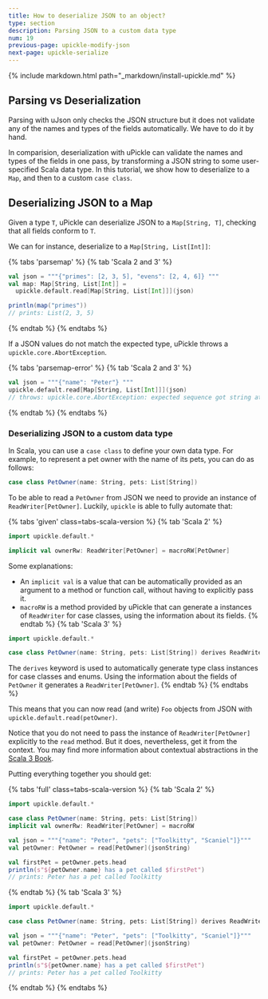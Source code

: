 ```yaml
---
title: How to deserialize JSON to an object?
type: section
description: Parsing JSON to a custom data type
num: 19
previous-page: upickle-modify-json
next-page: upickle-serialize
---
```


{% include markdown.html path="_markdown/install-upickle.md" %}

## Parsing vs Deserialization

Parsing with uJson only checks the JSON structure but it does not validate any of the names and types of the fields automatically.
We have to do it by hand.

In comparision, deserialization with uPickle can validate the names and types of the fields in one pass, by transforming a JSON string to some user-specified Scala data type.
In this tutorial, we show how to deserialize to a `Map`, and then to a custom `case class`.

## Deserializing JSON to a Map

Given a type `T`, uPickle can deserialize JSON to a `Map[String, T]`, checking that all fields conform to `T`.

We can for instance, deserialize to a `Map[String, List[Int]]`:

{% tabs 'parsemap' %}
{% tab 'Scala 2 and 3' %}
```scala
val json = """{"primes": [2, 3, 5], "evens": [2, 4, 6]} """
val map: Map[String, List[Int]] = 
  upickle.default.read[Map[String, List[Int]]](json)

println(map("primes"))
// prints: List(2, 3, 5)
```
{% endtab %}
{% endtabs %}

If a JSON values do not match the expected type, uPickle throws a `upickle.core.AbortException`.

{% tabs 'parsemap-error' %}
{% tab 'Scala 2 and 3' %}
```scala
val json = """{"name": "Peter"} """
upickle.default.read[Map[String, List[Int]]](json)
// throws: upickle.core.AbortException: expected sequence got string at index 9
```
{% endtab %}
{% endtabs %}

### Deserializing JSON to a custom data type

In Scala, you can use a `case class` to define your own data type.
For example, to represent a pet owner with the name of its pets, you can do as follows:
```scala
case class PetOwner(name: String, pets: List[String])
```

To be able to read a `PetOwner` from JSON we need to provide an instance of `ReadWriter[PetOwner]`.
Luckily, `upickle` is able to fully automate that:

{% tabs 'given' class=tabs-scala-version %}
{% tab 'Scala 2' %}
```scala
import upickle.default.*

implicit val ownerRw: ReadWriter[PetOwner] = macroRW[PetOwner]
```
Some explanations:
- An `implicit val` is a value that can be automatically provided as an argument to a method or function call, without having to explicitly pass it.
- `macroRW` is a method provided by uPickle that can generate a instances of `ReadWriter` for case classes, using the information about its fields.
{% endtab %}
{% tab 'Scala 3' %}
```scala
import upickle.default.*

case class PetOwner(name: String, pets: List[String]) derives ReadWriter
```
The `derives` keyword is used to automatically generate type class instances for case classes and enums.
Using the information about the fields of `PetOwner` it generates a `ReadWriter[PetOwner]`.
{% endtab %}
{% endtabs %}

This means that you can now read (and write) `Foo` objects from JSON with `upickle.default.read(petOwner)`.

Notice that you do not need to pass the instance of `ReadWriter[PetOwner]` explicitly to the `read` method. But it does, nevertheless, get it from the context. You may find more information about contextual abstractions in the [Scala 3 Book](https://docs.scala-lang.org/scala3/book/ca-contextual-abstractions-intro.html).

Putting everything together you should get:

{% tabs 'full' class=tabs-scala-version %}
{% tab 'Scala 2' %}
```scala
import upickle.default.*

case class PetOwner(name: String, pets: List[String])
implicit val ownerRw: ReadWriter[PetOwner] = macroRW

val json = """{"name": "Peter", "pets": ["Toolkitty", "Scaniel"]}"""
val petOwner: PetOwner = read[PetOwner](jsonString)

val firstPet = petOwner.pets.head
println(s"${petOwner.name} has a pet called $firstPet")
// prints: Peter has a pet called Toolkitty
```
{% endtab %}
{% tab 'Scala 3' %}
```scala
import upickle.default.*

case class PetOwner(name: String, pets: List[String]) derives ReadWriter

val json = """{"name": "Peter", "pets": ["Toolkitty", "Scaniel"]}"""
val petOwner: PetOwner = read[PetOwner](jsonString)

val firstPet = petOwner.pets.head
println(s"${petOwner.name} has a pet called $firstPet")
// prints: Peter has a pet called Toolkitty
```
{% endtab %}
{% endtabs %}
